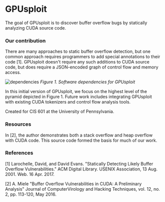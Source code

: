 # GPUsploit

The goal of GPUsploit is to discover buffer overflow bugs by statically analyzing CUDA source code. 

### Our contribution

There are many approaches to static buffer overflow detection, but one common approach requires programmers to add special annotations to their code [1]. GPUsploit doesn't require any such additions to CUDA source code, but does require a JSON-encoded graph of control flow and memory access. 

![dependencies](http://i.imgur.com/oKEMpNz.png "dependencies")
*Figure 1. Software dependencies for GPUsploit*

In this initial version of GPUsploit, we focus on the highest level of the pyramid depicted in Figure 1. Future work includes integrating GPUsploit with existing CUDA tokenizers and control flow analysis tools.


Created for CIS 601 at the University of Pennsylvania.

### Resources

In [2], the author demonstrates both a stack overflow and heap overflow with CUDA code. This source code formed the basis for much of our work. 

### References

[1] Larochelle, David, and David Evans. "Statically Detecting Likely Buffer Overflow Vulnerabilities." ACM Digital Library. USENIX Association, 13 Aug. 2001. Web. 16 Apr. 2017.

[2] A. Miele  "Buffer Overflow Vulnerabilities in CUDA: A Preliminary Analysis" Journal of ComputerVirology and Hacking Techniques, vol. 12, no. 2, pp. 113-120, May 2016.
